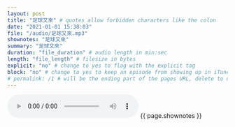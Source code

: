 ```yaml
---
layout: post
title: "足球又來" # quotes allow forbidden characters like the colon
date: "2021-01-01 15:38:03"
file: "/audio/足球又來.mp3"
shownotes: "足球又來"
summary: "足球又來"
duration: "file_duration" # audio length in min:sec
length: "file_length" # filesize in bytes
explicit: "no" # change to yes to flag with the explicit tag
block: "no" # change to yes to keep an episode from showing up in iTunes
# permalink: /1 # will be the ending part of the pages URL, delete to default to the title
---
```


<audio controls>
<source src="{{site.url}}{{site.baseurl}}{{ page.file }}" type="audio/x-mp3">
Your browser does not support the audio element.
</audio>
{{ page.shownotes }}
